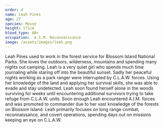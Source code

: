 ```yaml
---
order: 4
name: Leah Pines
age: 27
species: Mouse
height: 171cm
blood_type: AB+
occupation:  A.I.M. Reconnaissance
image: /assets/images/leah.png
---
```


Leah Pines used to work in the forest service for Blossom Island National Parks. She loves the outdoors, wilderness, mountains and spending many nights out camping. Leah is a very quiet girl who spends much time journaling while staring off into the beautiful sunset. Sadly her peaceful nights working as a park ranger were interrupted by C.L.A.W. forces. Using her knowledge of the land and applying her survival skills, she was able to evade and stay undetected. Leah soon found herself alone in the woods surviving for weeks until encountering additional survivors trying to take refuge from C.L.A.W. units. Soon enough Leah encountered A.I.M. forces and was promoted to commander due to her vast knowledge of the forests on Blossom Island. Leah primarily focuses on long range combat, reconnaissance, and covert operations, spending days out on missions keeping an eye on C.L.A.W. 